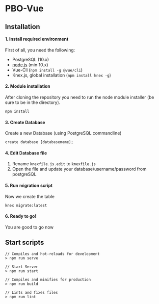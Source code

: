 # PBO-Vue
## Installation
#### 1. Install required environment
First of all, you need the following: 
+ PostgreSQL (10.x)
+ [node.js](https://nodejs.org) (min 10.x)
+ Vue-Cli (`npm install -g @vue/cli`) 
+ Knex.js, global installation (`npm install knex -g`)


#### 2. Module installation
After cloning the repository you need to run the node module installer (be sure to be in the directory).
```
npm install
```


#### 3. Create Database
Create a new Database (using PostgreSQL commandline)
```
create database [databasename];
```


#### 4. Edit Database file
1. Rename `knexfile.js.edit` to `knexfile.js`
2. Open the file and update your database/username/password from postgreSQL


#### 5. Run migration script
Now we create the table
```
knex migrate:latest
```


#### 6. Ready to go!
You are good to go now


## Start scripts
```
// Compiles and hot-reloads for development
> npm run serve

// Start Server
> npm run start

// Compiles and minifies for production
> npm run build

// Lints and fixes files
> npm run lint
```
